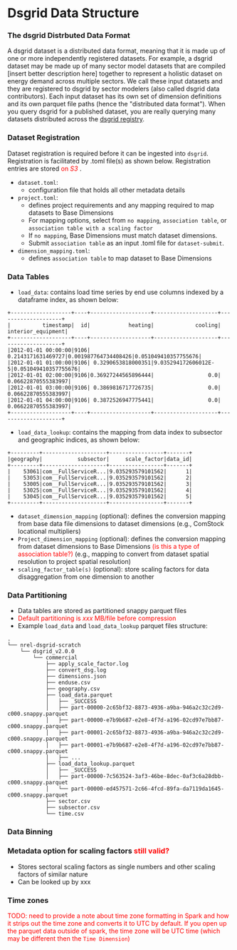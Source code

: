 # Dsgrid Data Structure

### The dsgrid Distrbuted Data Format
A dsgrid dataset is a distributed data format, meaning that it is made up of one or more independently registered datasets. For example, a dsgrid dataset may be made up of many sector model datasets that are compiled [insert better description here] together to represent a holistic dataset on energy demand across multiple sectors. We call these input datasets and they are registered to dsgrid by sector modelers (also called dsgrid data contributors). Each input dataset has its own set of dimension definitions and its own parquet file paths (hence the "distributed data format"). When you query dsgrid for a published dataset, you are really querying many datasets distributed across the [dsgrid registry](LINK-TO-PATH-HERE).

### Dataset Registration
Dataset registration is required before it can be ingested into `dsgrid`. Registration is facilitated by .toml file(s) as shown below. Registration entries are stored <span style="color:red"> on *S3* </span>.

- `dataset.toml`: 
    - configuration file that holds all other metadata details
- `project.toml`:
    - defines project requirements and any mapping required to map datasets to Base Dimensions
	- For mapping options, select from `no mapping`, `association table`, or `association table with a scaling factor`
	- If `no mapping`, Base Dimensions must match dataset dimensions.
	- Submit `association table` as an input .toml file for `dataset-submit`.
- `dimension_mapping.toml`: 
    - defines `association table` to map dataset to Base Dimensions

### Data Tables
- `load_data`: contains load time series by end use columns indexed by a dataframe index, as shown below:

```
+-------------------+----+-------------------+--------------------+--------------------+
|          timestamp|  id|            heating|             cooling|  interior_equipment|
+-------------------+----+-------------------+--------------------+--------------------+
|2012-01-01 00:00:00|9106| 0.2143171631469727|0.001987764734408426|0.051049410357755676|
|2012-01-01 01:00:00|9106| 0.3290653818000351|9.035294172606012E-5|0.051049410357755676|
|2012-01-01 02:00:00|9106|0.36927244565896444|                 0.0| 0.06622870555383997|
|2012-01-01 03:00:00|9106| 0.3869816717726735|                 0.0| 0.06622870555383997|
|2012-01-01 04:00:00|9106| 0.3872526947775441|                 0.0| 0.06622870555383997|
+-------------------+----+-------------------+--------------------+--------------------+
```

- `load_data_lookup`: contains the mapping from data index to subsector and geographic indices, as shown below:

```
+---------+--------------------+-----------------+-------+
|geography|           subsector|     scale_factor|data_id|
+---------+--------------------+-----------------+-------+
|    53061|com__FullServiceR...|9.035293579101562|      1|
|    53053|com__FullServiceR...|9.035293579101562|      2|
|    53005|com__FullServiceR...|9.035293579101562|      3|
|    53025|com__FullServiceR...|9.035293579101562|      4|
|    53045|com__FullServiceR...|9.035293579101562|      5|
+---------+--------------------+-----------------+-------+
```

- `dataset_dimension_mapping` (optional): defines the conversion mapping from base data file dimensions to dataset dimensions (e.g., ComStock locational multipliers)
- `Project_dimension_mapping` (optional): defines the conversion mapping from dataset dimensions to Base Dimensions <span style="color:red">(is this a type of association table?)</span> (e.g., mapping to convert from dataset spatial resolution to project spatial resolution)
- `scaling_factor_table(s)` (optional): store scaling factors for data disaggregation from one dimension to another

### Data Partitioning
- Data tables are stored as partitioned snappy parquet files
- <span style="color:red">Default partitioning is *xxx* MB/file before compression</span>
- Example `load_data` and `load_data_lookup` parquet files structure:
```
.
└── nrel-dsgrid-scratch
    └── dsgrid_v2.0.0
        └── commercial
            ├── apply_scale_factor.log
            ├── convert_dsg.log
            ├── dimensions.json
            ├── enduse.csv
            ├── geography.csv
            ├── load_data.parquet
            │   ├── _SUCCESS
            │   ├── part-00000-2c65bf32-8873-4936-a9ba-946a2c32c2d9-c000.snappy.parquet
            │   ├── part-00000-e7b9b687-e2e8-4f7d-a196-02cd97e7bb87-c000.snappy.parquet
            │   ├── part-00001-2c65bf32-8873-4936-a9ba-946a2c32c2d9-c000.snappy.parquet
            │   ├── part-00001-e7b9b687-e2e8-4f7d-a196-02cd97e7bb87-c000.snappy.parquet
            │   ├── ...     
            ├── load_data_lookup.parquet
            │   ├── _SUCCESS
            │   ├── part-00000-7c563524-3af3-46be-8dec-0af3c6a28dbb-c000.snappy.parquet
            │   └── part-00000-ed457571-2c66-4fcd-89fa-da7119da1645-c000.snappy.parquet
            ├── sector.csv
            ├── subsector.csv
            └── time.csv
```

### Data Binning

### Metadata option for scaling factors  <span style="color:red"> still valid? </span>
- Stores sectoral scaling factors as single numbers and other scaling factors of similar nature
- Can be looked up by xxx

### Time zones
<span style="color:red"> TODO: need to provide a note about time zone formatting in Spark and how it strips out the time zone and converts it to UTC by default. If you open up the parquet data outside of spark, the time zone will be UTC time (which may be different then the `Time Dimension`) </span>